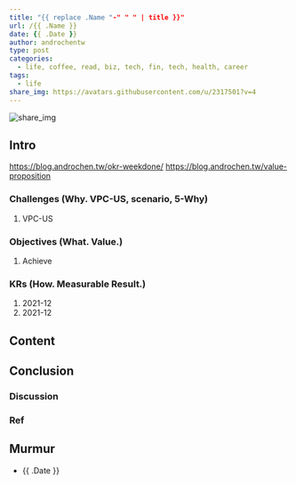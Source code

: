 ```yaml
---
title: "{{ replace .Name "-" " " | title }}"
url: /{{ .Name }}
date: {{ .Date }}
author: androchentw
type: post
categories:
  - life, coffee, read, biz, tech, fin, tech, health, career
tags: 
  - life
share_img: https://avatars.githubusercontent.com/u/2317501?v=4
---
```


![share_img](https://avatars.githubusercontent.com/u/2317501?v=4)

## Intro

https://blog.androchen.tw/okr-weekdone/
https://blog.androchen.tw/value-proposition

### Challenges (Why. VPC-US, scenario, 5-Why)

1. VPC-US

### Objectives (What. Value.)

1. Achieve

### KRs (How. Measurable Result.)

1. 2021-12
2. 2021-12

<!--more-->

## Content


## Conclusion


### Discussion


### Ref


## Murmur

* {{ .Date }}

